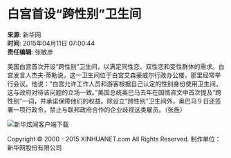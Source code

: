# 白宫首设“跨性别”卫生间

**来源**: 新华网  
**时间**: 2015年04月11日 07:00:44  
**责任编辑**: 张敏彦

美国白宫首次开设“跨性别”卫生间，以满足同性恋、双性恋和变性群体的需求。白宫发言人杰夫·蒂勒说，这一卫生间位于白宫艾森豪威尔行政办公楼，那里经常举行会议。他说：“白宫允许工作人员和游客根据自己认定的性别身份使用卫生间，这与政府对待该问题的立场一致。”美国总统奥巴马去年在国情咨文中首次提及“跨性别”一词，并承诺保障他们的权益。除设立“跨性别”卫生间外，奥巴马９日还签署一项行政令，禁止与联邦政府合作的企业歧视这类雇员。（张旌）

![新华炫闻客户端下载](http://www.news.cn/2015/xilan/images/twoCode_xuanwen.jpg)

Copyright © 2000 - 2015 XINHUANET.com All Rights Reserved. 制作单位：新华网股份有限公司
<!-- tcd_original_link http://www.xinhuanet.com/world/2015-04/11/c_127677512.htm -->
